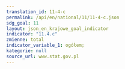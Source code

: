 ```yaml
---
translation_id: 11-4-c
permalink: /api/en/national/11/11-4-c.json
sdg_goal: 11
layout: json_en_krajowe_goal_indicator
indicator: "11.4.c"
zmienne: total
indicator_variable_1: ogółem;
kategorie: null
source_url: www.stat.gov.pl
---
```


